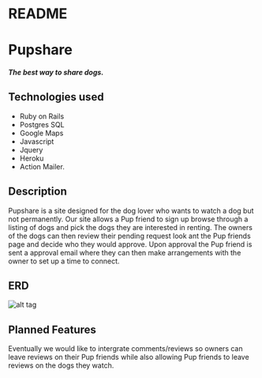 # README

# Pupshare

#####  The best way to share dogs.

##  Technologies used

* Ruby on Rails
* Postgres SQL
* Google Maps
* Javascript
* Jquery
* Heroku
* Action Mailer.

##  Description

Pupshare is a site designed for the  dog lover who wants to watch a dog but not permanently. Our site allows a Pup friend to sign up browse through a listing of dogs and pick the dogs they are interested in renting. The owners of the dogs can then review their pending request look ant the Pup friends page and decide who they would approve.  Upon approval the Pup friend is sent a approval email where they can then make arrangements with the owner to set up a time to connect.

##  ERD


![alt tag](http://i.imgur.com/qutFBCV.jpg)


##  Planned Features

Eventually we would like to intergrate comments/reviews so owners can leave reviews on their Pup friends while also allowing Pup friends to leave reviews on the dogs they watch.
